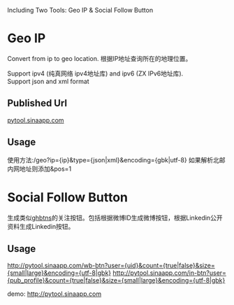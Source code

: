 Including Two Tools: Geo IP & Social Follow Button

Geo IP
=====

Convert from ip to geo location. 根据IP地址查询所在的地理位置。<br>

Support ipv4 (纯真网络 ipv4地址库) and ipv6 (ZX IPv6地址库).<br>
Support json and xml format


Published Url
---
<a href="http://pytool.sinaapp.com/">pytool.sinaapp.com</a>

Usage
---
使用方法:/geo?ip={ip}&type={json|xml}&encoding={gbk|utf-8}
如果解析北邮内网地址则添加&pos=1

Social Follow Button
======

生成类似<a href="http://ghbtns.com/">ghbtns</a>的关注按钮。包括根据微博ID生成微博按钮，根据Linkedin公开资料生成Linkedin按钮。

Usage
---
http://pytool.sinaapp.com/wb-btn?user={uid}&count={true|false}&size={small|large}&encoding={utf-8|gbk}
http://pytool.sinaapp.com/in-btn?user={pub_profile}&count={true|false}&size={small|large}&encoding={utf-8|gbk}

demo: <a href="http://pytool.sinaapp.com">http://pytool.sinaapp.com</a>
